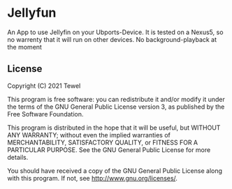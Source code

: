 # Jellyfun

An App to use Jellyfin on your Ubports-Device.
It is tested on a Nexus5, so no warrenty that it will run on other devices.
No background-playback at the moment



## License

Copyright (C) 2021  Tewel

This program is free software: you can redistribute it and/or modify it under the terms of the GNU General Public License version 3, as published
by the Free Software Foundation.

This program is distributed in the hope that it will be useful, but WITHOUT ANY WARRANTY; without even the implied warranties of MERCHANTABILITY, SATISFACTORY QUALITY, or FITNESS FOR A PARTICULAR PURPOSE.  See the GNU General Public License for more details.

You should have received a copy of the GNU General Public License along with this program.  If not, see <http://www.gnu.org/licenses/>.
